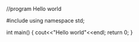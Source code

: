 //program Hello world
 
 #include <iostream>
  using namespace std;
  
  int main()
  {
  cout<<"Hello world"<<endl;
  return 0;
  }


